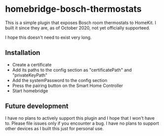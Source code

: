 # homebridge-bosch-thermostats

This is a simple plugin that exposes Bosch room thermostats to HomeKit. I built it since they are, as of October 2020, not yet officially supporteed.

I hope this doesn't need to exist very long.

## Installation

- Create a certificate
- Add its paths to the config section as "certificatePath" and "privateKeyPath"
- Add the systemPassword to the config section
- Press the pairing button on the Smart Home Controller
- Start homebridge

## Future development

I have no plans to actively support this plugin and I hope that I won't have to. Please file issues only if you encounter a bug.
I have no plans to support other devices as I built this just for personal use.
